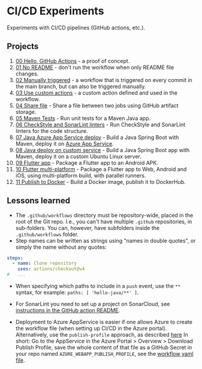 # CI/CD Experiments

Experiments with CI/CD pipelines (GitHub actions, etc.).

## Projects

1. [00 Hello, GitHub Actions](/.github/workflows/00-hello-github-actions.yml) - a proof of concept.
2. [01 No README](.github/workflows/01-no-readme.yml) - don't run the workflow when only README file
   changes.
3. [02 Manually triggered]() - a workflow that is triggered on every commit in the main branch, but
   can also be triggered manually.
4. [03 Use custom actions](.github/workflows/03-reuse-local-action.yml) - a custom action defined
   and used in the workflow.
5. [04 Share file](.github/workflows/04-share-file.yml) - Share a file between two jobs using GitHub
   artifact storage.
6. [05 Maven Tests](.github/workflows/05-maven-tests.yml) - Run unit tests for a Maven Java app.
7. [06 CheckStyle and SonarLint linters](.github/workflows/06-linters.yml) - Run CheckStyle and
   SonarLint linters for the code structure.
8. [07 Java Azure App Service deploy](.github/workflows/07-java-azure-app-service.yml) - Build a
   Java Spring Boot with Maven, deploy it on
   [Azure App Service](https://azure.microsoft.com/en-us/products/app-service).
9. [08 Java deploy on custom service](.github/workflows/08-java-on-custom-server.yml) - Build a Java
   Spring Boot app with Maven, deploy it on a custom Ubuntu Linux server.
10. [09 Flutter app](.github/workflows/09-flutter-app.yml) - Package a Flutter app to an Android
    APK.
11. [10 Flutter multi-platform](.github/workflows/10-flutter-multi-platform.yml) - Package a Flutter
    app to Web, Android and iOS, using multi-platform build, with parallel runners.
12. [11 Publish to Docker](.github/workflows/11-publish-to-docker.yml) - Build a Docker image,
    publish it to DockerHub.

## Lessons learned

- The `.github/workflows` directory must be repository-wide, placed in the root of the Git repo.
  I.e., you can't have multiple `.github` repositories, in sub-folders. You can, however, have
  subfolders inside the `.github/workflows` folder.
- Step names can be written as strings using "names in double quotes", or simply the name without
  any quotes:

```yaml
steps:
  - name: Clone repository
    uses: actions/checkout@v4
#   ...
```

- When specifying which paths to include in a `push` event, use the `**` syntax, for example:
  `paths: [ 'hello-java/**' ]`.

- For SonarLint you need to set up a project on SonarCloud,
  see [instructions in the GitHub action README](https://github.com/SonarSource/sonarcloud-github-action?tab=readme-ov-file#requirements).

- Deployment to Azure AppService is easier if one allows Azure to create the workflow file (when
  setting up CI/CD in the Azure portal). Alternatively, use the `publish-profile` approach, as
  described
  [here](https://learn.microsoft.com/en-us/azure/app-service/deploy-github-actions#set-up-a-github-actions-workflow-manually)
  In short: Go to the AppService in the Azure Portal > Overview > Download Publish Profile, save the
  whole content of that file as a GitHub Secret in your repo named
  `AZURE_WEBAPP_PUBLISH_PROFILE`, see the
  [workflow yaml file](.github/workflows/07-java-azure-app-service.yml#L50).  